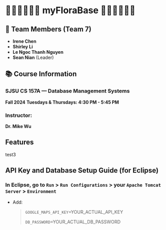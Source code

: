 # 🌸🌿🌼🍃🌺🌻 myFloraBase 🌻🌺🍃🌼🌿🌸
## 👥 Team Members (Team 7)

- **Irene Chen**
- **Shirley Li**
- **Le Ngoc Thanh Nguyen**
- **Sean Nian** (Leader)

## 📚 Course Information
### SJSU CS 157A — Database Management Systems  
**Fall 2024**
**Tuesdays & Thursdays: 4:30 PM - 5:45 PM**
### Instructor:  
**Dr. Mike Wu**

## Features
test3

## API Key and Database Setup Guide (for Eclipse)
### In Eclipse, go to `Run` > `Run Configurations` > your `Apache Tomcat Server` > `Environment`
- Add:
    > `GOOGLE_MAPS_API_KEY`=YOUR_ACTUAL_API_KEY
    > 
    > `DB_PASSWORD`=YOUR_ACTUAL_DB_PASSWORD
